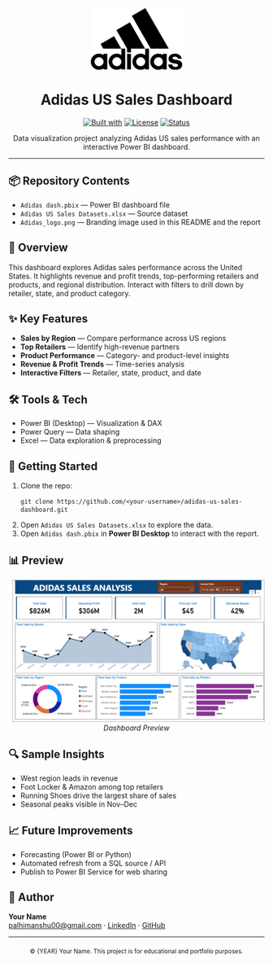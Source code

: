 <!-- Banner / Header -->
<p align="center">
  <img src="./Adidas_logo.png" alt="Adidas Logo" width="180" />
</p>

<h1 align="center">Adidas US Sales Dashboard</h1>

<p align="center">
  <a href="#"><img alt="Built with" src="https://img.shields.io/badge/Built%20with-Power%20BI-blue"></a>
  <a href="#"><img alt="License" src="https://img.shields.io/badge/License-MIT-green"></a>
  <a href="#"><img alt="Status" src="https://img.shields.io/badge/Status-Active-success"></a>
</p>

<p align="center">
  Data visualization project analyzing Adidas US sales performance with an interactive Power BI dashboard.
</p>

<hr/>

<h2>📦 Repository Contents</h2>

<ul>
  <li><code>Adidas dash.pbix</code> — Power BI dashboard file</li>
  <li><code>Adidas US Sales Datasets.xlsx</code> — Source dataset</li>
  <li><code>Adidas_logo.png</code> — Branding image used in this README and the report</li>
</ul>

<h2>🧭 Overview</h2>

<p>
This dashboard explores Adidas sales performance across the United States. It highlights revenue and profit trends, top-performing retailers and products, and regional distribution. Interact with filters to drill down by retailer, state, and product category.
</p>

<h2>✨ Key Features</h2>

<ul>
  <li><b>Sales by Region</b> — Compare performance across US regions</li>
  <li><b>Top Retailers</b> — Identify high-revenue partners</li>
  <li><b>Product Performance</b> — Category- and product-level insights</li>
  <li><b>Revenue & Profit Trends</b> — Time-series analysis</li>
  <li><b>Interactive Filters</b> — Retailer, state, product, and date</li>
</ul>

<h2>🛠️ Tools & Tech</h2>

<ul>
  <li>Power BI (Desktop) — Visualization & DAX</li>
  <li>Power Query — Data shaping</li>
  <li>Excel — Data exploration & preprocessing</li>
</ul>

<h2>🚀 Getting Started</h2>

<ol>
  <li>Clone the repo:
    <pre><code>git clone https://github.com/&lt;your-username&gt;/adidas-us-sales-dashboard.git</code></pre>
  </li>
  <li>Open <code>Adidas US Sales Datasets.xlsx</code> to explore the data.</li>
  <li>Open <code>Adidas dash.pbix</code> in <b>Power BI Desktop</b> to interact with the report.</li>
</ol>

<h2>📊 Preview</h2>

<!-- Replace with an exported screenshot of your PBIX (add the file to the repo) -->
<p align="center">
  <img src="https://github.com/DeepanshuGI/Power-BI-Adidas-Dashboard/blob/master/Adidas.png" alt="Dashboard Preview" width="600"/><br/>
  <em>Dashboard Preview</em>
</p>

<h2>🔍 Sample Insights</h2>

<ul>
  <li>West region leads in revenue</li>
  <li>Foot Locker & Amazon among top retailers</li>
  <li>Running Shoes drive the largest share of sales</li>
  <li>Seasonal peaks visible in Nov–Dec</li>
</ul>

<h2>📈 Future Improvements</h2>

<ul>
  <li>Forecasting (Power BI or Python)</li>
  <li>Automated refresh from a SQL source / API</li>
  <li>Publish to Power BI Service for web sharing</li>
</ul>

<h2>👤 Author</h2>

<p>
<strong>Your Name</strong><br/>
<a href="mailto:palhimasnhu00@gmail.com">palhimanshu00@gmail.com</a> ·
<a href="www.linkedin.com/in/deepanshu-pal">LinkedIn</a> ·
<a href="https://github.com/DeepanshuGI">GitHub</a>
</p>

<hr/>

<p align="center">
  <sub>© {YEAR} Your Name. This project is for educational and portfolio purposes.</sub>
</p>
